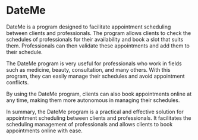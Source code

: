 # DateMe
DateMe is a program designed to facilitate appointment scheduling between clients and professionals. The program allows clients to check the schedules of professionals for their availability and book a slot that suits them. Professionals can then validate these appointments and add them to their schedule.

The DateMe program is very useful for professionals who work in fields such as medicine, beauty, consultation, and many others. With this program, they can easily manage their schedules and avoid appointment conflicts.

By using the DateMe program, clients can also book appointments online at any time, making them more autonomous in managing their schedules.

In summary, the DateMe program is a practical and effective solution for appointment scheduling between clients and professionals. It facilitates the scheduling management of professionals and allows clients to book appointments online with ease.
